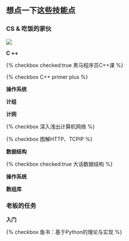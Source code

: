 ## 想点一下这些技能点

### CS & 吃饭的家伙

![](http://pic.shixiaocaia.fun/202207060805521.png)

**C ++**

{% checkbox checked:true   黑马程序员C++课 %}

{% checkbox C++ primer plus %}

**操作系统**

**计组**

**计网**

{% checkbox 深入浅出计算机网络 %}

{% checkbox 图解HTTP、TCPIP %}

**数据结构**

{% checkbox checked:true 大话数据结构 %}

**操作系统**

**数组库**

### 老板的任务

**入门**

{% checkbox 鱼书：基于Python的理论与实现 %}
